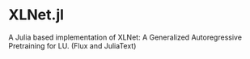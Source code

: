 # XLNet.jl
A Julia based implementation of XLNet: A Generalized Autoregressive Pretraining for LU. (Flux and JuliaText)
